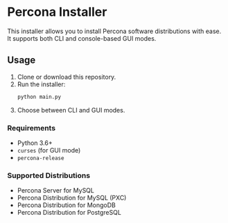 
# Percona Installer

This installer allows you to install Percona software distributions with ease. It supports both CLI and console-based GUI modes.

## Usage

1. Clone or download this repository.
2. Run the installer:
   ```bash
   python main.py
   ```
3. Choose between CLI and GUI modes.

### Requirements
- Python 3.6+
- `curses` (for GUI mode)
- `percona-release`

### Supported Distributions
- Percona Server for MySQL
- Percona Distribution for MySQL (PXC)
- Percona Distribution for MongoDB
- Percona Distribution for PostgreSQL
